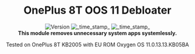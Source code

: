<h1 align="center">OnePlus 8T OOS 11 Debloater</h1>

<div align="center">
  <!-- Version -->
    <img src="https://img.shields.io/badge/Version-v1.1-blue.svg?longCache=true&style=popout-square"
      alt="Version" />
  <!-- Last Updated -->
    <img src="https://img.shields.io/badge/Updated-Dec. 5, 2022-green.svg?longCache=true&style=flat-square"
      alt="_time_stamp_" />
  <!-- Min Magisk -->
    <img src="https://img.shields.io/badge/MinMagisk-20.4-red.svg?longCache=true&style=flat-square"
      alt="_time_stamp_" /></div>

<div align="center">
  <strong>This module removes unnecessary system apps systemlessly.</strong>
  <p>
    Tested on OnePlus 8T KB2005 with EU ROM Oxygen OS 11.0.13.13.KB05BA
  </p>
</div>
